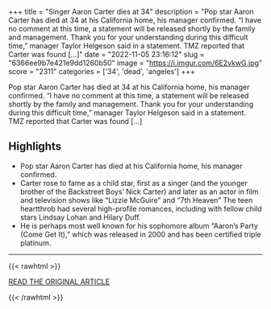 +++
title = "Singer Aaron Carter dies at 34"
description = "Pop star Aaron Carter has died at 34 at his California home, his manager confirmed. “I have no comment at this time, a statement will be released shortly by the family and management. Thank you for your understanding during this difficult time,” manager Taylor Helgeson said in a statement. TMZ reported that Carter was found […]"
date = "2022-11-05 23:16:12"
slug = "6366ee9b7e421e9dd1260b50"
image = "https://i.imgur.com/6E2vkwG.jpg"
score = "2311"
categories = ['34', 'dead', 'angeles']
+++

Pop star Aaron Carter has died at 34 at his California home, his manager confirmed. “I have no comment at this time, a statement will be released shortly by the family and management. Thank you for your understanding during this difficult time,” manager Taylor Helgeson said in a statement. TMZ reported that Carter was found […]

## Highlights

- Pop star Aaron Carter has died at his California home, his manager confirmed.
- Carter rose to fame as a child star, first as a singer (and the younger brother of the Backstreet Boys’ Nick Carter) and later as an actor in film and television shows like “Lizzie McGuire” and “7th Heaven” The teen heartthrob had several high-profile romances, including with fellow child stars Lindsay Lohan and Hilary Duff.
- He is perhaps most well known for his sophomore album “Aaron’s Party (Come Get It),” which was released in 2000 and has been certified triple platinum.

---

{{< rawhtml >}}
  <p class="article-category">
    <a target="_blank" href="https://ktla.com/news/local-news/singer-aaron-carter-dies-at-34/">READ THE ORIGINAL ARTICLE</a>
  </p>
{{< /rawhtml >}}
